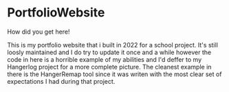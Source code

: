# PortfolioWebsite
How did you get here! 

This is my portfolio website that i built in 2022 for a school project. It's still loosly maintained and I do try to update it once and a while however the code in here is a horrible example of my abilities and I'd deffer to my Hangerlog project for a more complete picture. The cleanest example in there is the HangerRemap tool since it was writen with the most clear set of expectations I had during that project.
